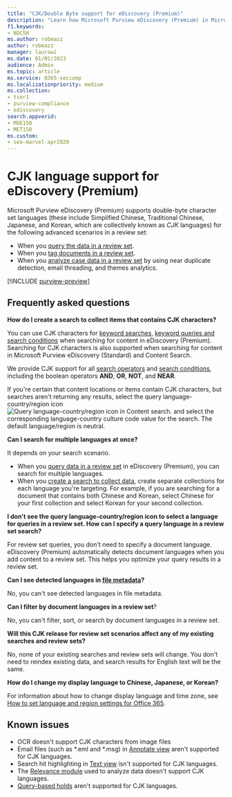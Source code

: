 ```yaml
---
title: "CJK/Double Byte support for eDiscovery (Premium)"
description: "Learn how Microsoft Purview eDiscovery (Premium) in Microsoft 365 supports Chinese, Japanese, and Korean (CJK) languages, which use a double-byte character set."
f1.keywords:
- NOCSH
ms.author: robmazz
author: robmazz
manager: laurawi
ms.date: 01/01/2023
audience: Admin
ms.topic: article
ms.service: O365-seccomp
ms.localizationpriority: medium
ms.collection:
- tier1
- purview-compliance
- ediscovery
search.appverid: 
- MOE150
- MET150
ms.custom:
- seo-marvel-apr2020
---
```


# CJK language support for eDiscovery (Premium)

Microsoft Purview eDiscovery (Premium) supports double-byte character set languages (these include Simplified Chinese, Traditional Chinese, Japanese, and Korean, which are collectively known as *CJK* languages) for the following advanced scenarios in a review set:

- When you [query the data in a review set](ediscovery-review-set-search.md).
- When you [tag documents in a review set](ediscovery-tagging-documents.md).
- When you [analyze case data in a review set](ediscovery-analyzing-data-in-review-set.md) by using near duplicate detection, email threading, and themes analytics.

[!INCLUDE [purview-preview](../includes/purview-preview.md)]

## Frequently asked questions

**How do I create a search to collect items that contains CJK characters?**

You can use CJK characters for [keyword searches](ediscovery-building-search-queries.md#keyword-searches), [keyword queries and search conditions](ediscovery-keyword-queries-and-search-conditions.md) when searching for content in eDiscovery (Premium). Searching for CJK characters is also supported when searching for content in Microsoft Purview eDiscovery (Standard) and Content Search.

We provide CJK support for all [search operators](ediscovery-keyword-queries-and-search-conditions.md#search-operators) and [search conditions](ediscovery-keyword-queries-and-search-conditions.md#search-conditions), including the boolean operators **AND**, **OR**, **NOT**, and **NEAR**.

If you're certain that content locations or items contain CJK characters, but searches aren't returning any results, select the query language-country/region icon ![Query language-country/region icon in Content search.](../media/8d4b60c8-e1f1-40f9-88ae-ee2a7eca0886.png) and select the corresponding language-country culture code value for the search. The default language/region is neutral.

**Can I search for multiple languages at once?**

It depends on your search scenario.

- When you [query data in a review set](ediscovery-review-set-search.md) in eDiscovery (Premium), you can search for multiple languages.
- When you [create a search to collect data](ediscovery-create-draft-collection.md), create separate collections for each language you're targeting. For example, if you are searching for a document that contains both Chinese and Korean, select Chinese for your first collection and select Korean for your second collection.

**I don't see the query language-country/region icon to select a language for queries in a review set. How can I specify a query language in a review set search?**

For review set queries, you don't need to specify a document language. eDiscovery (Premium) automatically detects document languages when you add content to a review set. This helps you optimize your query results in a review set.

**Can I see detected languages in [file metadata](ediscovery-view-documents-in-review-set.md#metadata-view)?**

No, you can't see detected languages in file metadata.

**Can I filter by document languages in a review set**?

No, you can't filter, sort, or search by document languages in a review set.

**Will this CJK release for review set scenarios affect any of my existing searches and review sets?**

No, none of your existing searches and review sets will change. You don't need to reindex existing data, and search results for English text will be the same.

**How do I change my display language to Chinese, Japanese, or Korean?**

For information about how to change display language and time zone, see [How to set language and region settings for Office 365](/office365/troubleshoot/access-management/set-language-and-region).

## Known issues

- OCR doesn't support CJK characters from image files
- Email files (such as *.eml and *.msg) in [Annotate view](ediscovery-view-documents-in-review-set.md#annotate-view) aren't supported for CJK languages.
- Search hit highlighting in [Text view](ediscovery-view-documents-in-review-set.md#text-view) isn't supported for CJK languages.
- The [Relevance module](using-relevance.md) used to analyze data doesn't support CJK languages.
- [Query-based holds](ediscovery-managing-holds.md#manage-non-custodial-holds) aren't supported for CJK languages.
